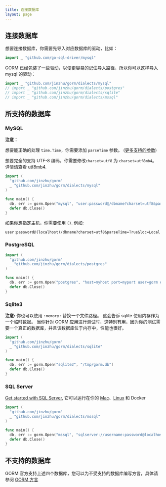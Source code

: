 ```yaml
---
title: 连接数据库
layout: page
---
```


## 连接数据库

想要连接数据库，你需要先导入对应数据库的驱动，比如：

```go
import _ "github.com/go-sql-driver/mysql"
```

GORM 已经包装了一些驱动，以便更容易的记住导入路径，所以你可以这样导入 mysql 的驱动：

```go
import _ "github.com/jinzhu/gorm/dialects/mysql"
// import _ "github.com/jinzhu/gorm/dialects/postgres"
// import _ "github.com/jinzhu/gorm/dialects/sqlite"
// import _ "github.com/jinzhu/gorm/dialects/mssql"
```

## 所支持的数据库

### MySQL

**注意：**

想要能正确的处理 `time.Time`，你需要添加 `parseTime` 参数。 ([更多支持的参数](https://github.com/go-sql-driver/mysql#parameters))

想要完全的支持 UTF-8 编码，你需要修改`charset=utf8` 为 `charset=utf8mb4`。 详情请查看 [utf8mb4](https://mathiasbynens.be/notes/mysql-utf8mb4).

```go
import (
  "github.com/jinzhu/gorm"
  _ "github.com/jinzhu/gorm/dialects/mysql"
)

func main() {
  db, err := gorm.Open("mysql", "user:password@/dbname?charset=utf8&parseTime=True&loc=Local")
  defer db.Close()
}
```

如果你想指定主机，你需要使用 `()`. 例如:

    user:password@(localhost)/dbname?charset=utf8&parseTime=True&loc=Local
    

### PostgreSQL

```go
import (
  "github.com/jinzhu/gorm"
  _ "github.com/jinzhu/gorm/dialects/postgres"
)

func main() {
  db, err := gorm.Open("postgres", "host=myhost port=myport user=gorm dbname=gorm password=mypassword")
  defer db.Close()
}
```

### Sqlite3

**注意:** 你也可以使用 `:memory:` 替换一个文件路径。 这会告诉 sqlite 使用内存作为一个临时数据。 当你针对 GORM 应用进行测试时，这特别有用，因为你的测试需要一个真正的数据库，并且该数据库位于内存中，性能也很好。

```go
import (
  "github.com/jinzhu/gorm"
  _ "github.com/jinzhu/gorm/dialects/sqlite"
)

func main() {
  db, err := gorm.Open("sqlite3", "/tmp/gorm.db")
  defer db.Close()
}
```

### SQL Server

[Get started with SQL Server](https://www.microsoft.com/en-us/sql-server/developer-get-started/go), 它可以运行在你的 [Mac](https://sqlchoice.azurewebsites.net/en-us/sql-server/developer-get-started/go/mac/)、[Linux](https://sqlchoice.azurewebsites.net/en-us/sql-server/developer-get-started/go/ubuntu/) 和 Docker

```go
import (
  "github.com/jinzhu/gorm"
  _ "github.com/jinzhu/gorm/dialects/mssql"
)

func main() {
  db, err := gorm.Open("mssql", "sqlserver://username:password@localhost:1433?database=dbname")
  defer db.Close()
}
```

## 不支持的数据库

GORM 官方支持上述四个数据库，您可以为不受支持的数据库编写方言，具体请参阅 [GORM 方言](dialects.html)